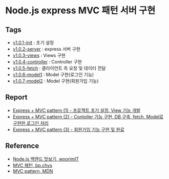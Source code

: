 # Node.js express MVC 패턴 서버 구현

## Tags
- [v1.0.1-init](https://github.com/choewy/express-mvc-pattern/tree/v1.0.1-init) : 초기 설정
- [v1.0.2-server](https://github.com/choewy/express-mvc-pattern/tree/v1.0.2-server) : express 서버 구현
- [v1.0.3-views](https://github.com/choewy/express-mvc-pattern/tree/v1.0.3-views) : Views 구현
- [v1.0.4-controller](https://github.com/choewy/express-mvc-pattern/tree/v1.0.4-controller) : Controller 구현
- [v1.0.5-fetch](https://github.com/choewy/express-mvc-pattern/tree/v1.0.5-fetch) : 클라이언트 측 요청 및 데이터 전달
- [v1.0.6-model1](https://github.com/choewy/express-mvc-pattern/tree/v1.0.6-model1) : Model 구현(로그인 기능)
- [v1.0.7-model2](https://github.com/choewy/express-mvc-pattern/tree/v1.0.7-model2) : Model 구현(회원가입 기능)

## Report

- [Express + MVC pattern (1) - 프로젝트 초기 설정, View 기능 개발](https://choewy.tistory.com/121)
- [Express + MVC pattern (2) - Contoller 기능 구현, DB 구축, fetch, Model로 구현한 로그인 처리](https://choewy.tistory.com/122)
- [Express + MVC pattern (3) - 회원가입 기능 구현 및 완료](https://choewy.tistory.com/123)

## Reference

- [Node.js 백엔드 맛보기, woorimIT](https://www.youtube.com/playlist?list=PLSK4WsJ8JS4cQ-niGNum4bkK_THHOizTs)
- [MVC 패턴, bp.chys](https://velog.io/@ljinsk3/MVC-%ED%8C%A8%ED%84%B4)
- [MVC pattern, MDN](https://developer.mozilla.org/ko/docs/Glossary/MVC)
